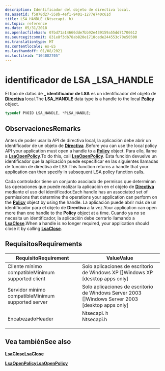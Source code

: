 ```yaml
---
description: Identificador del objeto de directiva local.
ms.assetid: f5878d27-558b-4ef1-9401-1277e740c61d
title: LSA_HANDLE (Ntsecapi. h)
ms.topic: reference
ms.date: 05/31/2018
ms.openlocfilehash: 07bd71a14666dde7bb92e439159a55dd71706612
ms.sourcegitcommit: 831e8f3db78ab820e1710cede244553c70e50500
ms.translationtype: MT
ms.contentlocale: es-ES
ms.lasthandoff: 01/08/2021
ms.locfileid: "104082705"
---
```

# <a name="lsa_handle"></a><span data-ttu-id="6c2b8-103">identificador de LSA \_</span><span class="sxs-lookup"><span data-stu-id="6c2b8-103">LSA\_HANDLE</span></span>

<span data-ttu-id="6c2b8-104">El tipo de datos de **\_ identificador de LSA** es un identificador del objeto de [**Directiva**](policy-object.md) local.</span><span class="sxs-lookup"><span data-stu-id="6c2b8-104">The **LSA\_HANDLE** data type is a handle to the local [**Policy**](policy-object.md) object.</span></span>


```C++
typedef PVOID LSA_HANDLE, *PLSA_HANDLE;
```



## <a name="remarks"></a><span data-ttu-id="6c2b8-105">Observaciones</span><span class="sxs-lookup"><span data-stu-id="6c2b8-105">Remarks</span></span>

<span data-ttu-id="6c2b8-106">Antes de poder usar la API de directiva local, la aplicación debe abrir un identificador de un objeto de [**Directiva**](policy-object.md) .</span><span class="sxs-lookup"><span data-stu-id="6c2b8-106">Before you can use the local policy API your application must open a handle to a [**Policy**](policy-object.md) object.</span></span> <span data-ttu-id="6c2b8-107">Para ello, llame a [**LsaOpenPolicy**](/windows/desktop/api/ntsecapi/nf-ntsecapi-lsaopenpolicy).</span><span class="sxs-lookup"><span data-stu-id="6c2b8-107">To do this, call [**LsaOpenPolicy**](/windows/desktop/api/ntsecapi/nf-ntsecapi-lsaopenpolicy).</span></span> <span data-ttu-id="6c2b8-108">Esta función devuelve un identificador que la aplicación puede especificar en las siguientes llamadas de función de directiva de LSA.</span><span class="sxs-lookup"><span data-stu-id="6c2b8-108">This function returns a handle that your application can then specify in subsequent LSA policy function calls.</span></span>

<span data-ttu-id="6c2b8-109">Cada controlador tiene un conjunto asociado de permisos que determinan las operaciones que puede realizar la aplicación en el objeto de [**Directiva**](policy-object.md) mediante el uso del identificador.</span><span class="sxs-lookup"><span data-stu-id="6c2b8-109">Each handle has an associated set of permissions that determine the operations your application can perform on the [**Policy**](policy-object.md) object by using the handle.</span></span> <span data-ttu-id="6c2b8-110">La aplicación puede abrir más de un identificador para el objeto de **Directiva** a la vez.</span><span class="sxs-lookup"><span data-stu-id="6c2b8-110">Your application can open more than one handle to the **Policy** object at a time.</span></span> <span data-ttu-id="6c2b8-111">Cuando ya no se necesita un identificador, la aplicación debe cerrarlo llamando a [**LsaClose**](/windows/desktop/api/Ntsecapi/nf-ntsecapi-lsaclose).</span><span class="sxs-lookup"><span data-stu-id="6c2b8-111">When a handle is no longer required, your application should close it by calling [**LsaClose**](/windows/desktop/api/Ntsecapi/nf-ntsecapi-lsaclose).</span></span>

## <a name="requirements"></a><span data-ttu-id="6c2b8-112">Requisitos</span><span class="sxs-lookup"><span data-stu-id="6c2b8-112">Requirements</span></span>



| <span data-ttu-id="6c2b8-113">Requisito</span><span class="sxs-lookup"><span data-stu-id="6c2b8-113">Requirement</span></span> | <span data-ttu-id="6c2b8-114">Value</span><span class="sxs-lookup"><span data-stu-id="6c2b8-114">Value</span></span> |
|-------------------------------------|---------------------------------------------------------------------------------------|
| <span data-ttu-id="6c2b8-115">Cliente mínimo compatible</span><span class="sxs-lookup"><span data-stu-id="6c2b8-115">Minimum supported client</span></span><br/> | <span data-ttu-id="6c2b8-116">Solo aplicaciones de escritorio de Windows XP \[\]</span><span class="sxs-lookup"><span data-stu-id="6c2b8-116">Windows XP \[desktop apps only\]</span></span><br/>                                           |
| <span data-ttu-id="6c2b8-117">Servidor mínimo compatible</span><span class="sxs-lookup"><span data-stu-id="6c2b8-117">Minimum supported server</span></span><br/> | <span data-ttu-id="6c2b8-118">Solo aplicaciones de escritorio de Windows Server 2003 \[\]</span><span class="sxs-lookup"><span data-stu-id="6c2b8-118">Windows Server 2003 \[desktop apps only\]</span></span><br/>                                  |
| <span data-ttu-id="6c2b8-119">Encabezado</span><span class="sxs-lookup"><span data-stu-id="6c2b8-119">Header</span></span><br/>                   | <dl> <span data-ttu-id="6c2b8-120"><dt>Ntsecapi. h</dt></span><span class="sxs-lookup"><span data-stu-id="6c2b8-120"><dt>Ntsecapi.h</dt></span></span> </dl> |



## <a name="see-also"></a><span data-ttu-id="6c2b8-121">Vea también</span><span class="sxs-lookup"><span data-stu-id="6c2b8-121">See also</span></span>

<dl> <dt>

[<span data-ttu-id="6c2b8-122">**LsaClose**</span><span class="sxs-lookup"><span data-stu-id="6c2b8-122">**LsaClose**</span></span>](/windows/desktop/api/Ntsecapi/nf-ntsecapi-lsaclose)
</dt> <dt>

[<span data-ttu-id="6c2b8-123">**LsaOpenPolicy**</span><span class="sxs-lookup"><span data-stu-id="6c2b8-123">**LsaOpenPolicy**</span></span>](/windows/desktop/api/ntsecapi/nf-ntsecapi-lsaopenpolicy)
</dt> </dl>

 

